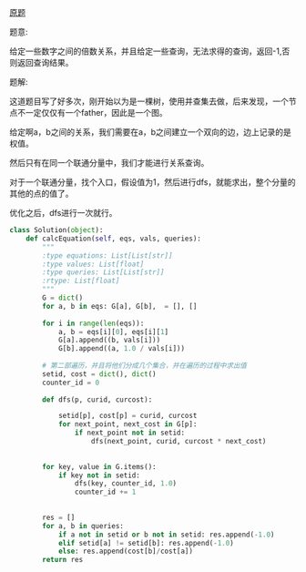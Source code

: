[原题](https://leetcode.com/problems/evaluate-divisionyy)

题意:

给定一些数字之间的倍数关系，并且给定一些查询，无法求得的查询，返回-1,否则返回查询结果。

题解:


这道题目写了好多次，刚开始以为是一棵树，使用并查集去做，后来发现，一个节点不一定仅仅有一个father，因此是一个图。


给定啊a，b之间的关系，我们需要在a，b之间建立一个双向的边，边上记录的是权值。

然后只有在同一个联通分量中，我们才能进行关系查询。

对于一个联通分量，找个入口，假设值为1，然后进行dfs，就能求出，整个分量的其他的点的值了。

优化之后，dfs进行一次就行。

```Python
class Solution(object):
    def calcEquation(self, eqs, vals, queries):
        """
        :type equations: List[List[str]]
        :type values: List[float]
        :type queries: List[List[str]]
        :rtype: List[float]
        """
        G = dict()
        for a, b in eqs: G[a], G[b],  = [], []
        
        for i in range(len(eqs)):
            a, b = eqs[i][0], eqs[i][1]
            G[a].append((b, vals[i]))
            G[b].append((a, 1.0 / vals[i]))
        
        # 第二部遍历，并且将他们分成几个集合，并在遍历的过程中求出值
        setid, cost = dict(), dict()
        counter_id = 0
        
        def dfs(p, curid, curcost):

            setid[p], cost[p] = curid, curcost
            for next_point, next_cost in G[p]:
                if next_point not in setid:
                    dfs(next_point, curid, curcost * next_cost)
        
        
        for key, value in G.items():
            if key not in setid:
                dfs(key, counter_id, 1.0)
                counter_id += 1
        
        
        res = []
        for a, b in queries:
            if a not in setid or b not in setid: res.append(-1.0)
            elif setid[a] != setid[b]: res.append(-1.0)
            else: res.append(cost[b]/cost[a])
        return res
```

